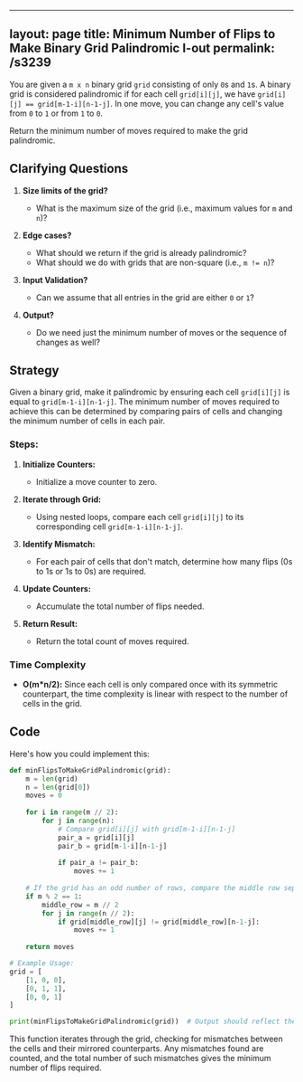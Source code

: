 
---
layout: page
title:  Minimum Number of Flips to Make Binary Grid Palindromic I-out
permalink: /s3239
---

You are given a `m x n` binary grid `grid` consisting of only `0`s and `1`s. A binary grid is considered palindromic if for each cell `grid[i][j]`, we have `grid[i][j] == grid[m-1-i][n-1-j]`. In one move, you can change any cell's value from `0` to `1` or from `1` to `0`.

Return the minimum number of moves required to make the grid palindromic.

## Clarifying Questions

1. **Size limits of the grid?** 
   - What is the maximum size of the grid (i.e., maximum values for `m` and `n`)?

2. **Edge cases?**
   - What should we return if the grid is already palindromic?
   - What should we do with grids that are non-square (i.e., `m != n`)?

3. **Input Validation?**
   - Can we assume that all entries in the grid are either `0` or `1`?
   
4. **Output?**
   - Do we need just the minimum number of moves or the sequence of changes as well?

## Strategy

Given a binary grid, make it palindromic by ensuring each cell `grid[i][j]` is equal to `grid[m-1-i][n-1-j]`. The minimum number of moves required to achieve this can be determined by comparing pairs of cells and changing the minimum number of cells in each pair.

### Steps:

1. **Initialize Counters:** 
   - Initialize a move counter to zero.

2. **Iterate through Grid:** 
   - Using nested loops, compare each cell `grid[i][j]` to its corresponding cell `grid[m-1-i][n-1-j]`.

3. **Identify Mismatch:**
   - For each pair of cells that don't match, determine how many flips (0s to 1s or 1s to 0s) are required.

4. **Update Counters:**
   - Accumulate the total number of flips needed.

5. **Return Result:**
   - Return the total count of moves required.

### Time Complexity
- **O(m*n/2):** Since each cell is only compared once with its symmetric counterpart, the time complexity is linear with respect to the number of cells in the grid.

## Code

Here's how you could implement this:

```python
def minFlipsToMakeGridPalindromic(grid):
    m = len(grid)
    n = len(grid[0])
    moves = 0
    
    for i in range(m // 2):
        for j in range(n):
            # Compare grid[i][j] with grid[m-1-i][n-1-j]
            pair_a = grid[i][j]
            pair_b = grid[m-1-i][n-1-j]
            
            if pair_a != pair_b:
                moves += 1
                
    # If the grid has an odd number of rows, compare the middle row separately
    if m % 2 == 1:
        middle_row = m // 2
        for j in range(n // 2):
            if grid[middle_row][j] != grid[middle_row][n-1-j]:
                moves += 1
    
    return moves

# Example Usage:
grid = [
    [1, 0, 0],
    [0, 1, 1],
    [0, 0, 1]
]

print(minFlipsToMakeGridPalindromic(grid))  # Output should reflect the minimum flips needed
```

This function iterates through the grid, checking for mismatches between the cells and their mirrored counterparts. Any mismatches found are counted, and the total number of such mismatches gives the minimum number of flips required.
